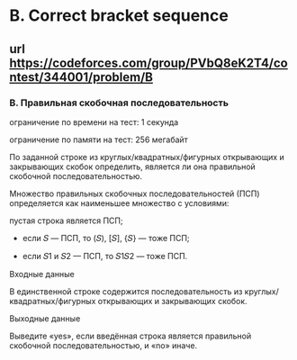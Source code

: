 # B. Correct bracket sequence
## url https://codeforces.com/group/PVbQ8eK2T4/contest/344001/problem/B


### B. Правильная скобочная последовательность

ограничение по времени на тест: 1 секунда

ограничение по памяти на тест: 256 мегабайт

По заданной строке из круглых/квадратных/фигурных открывающих и закрывающих скобок определить, является ли она правильной скобочной последовательностью.

Множество правильных скобочных последовательностей (ПСП) определяется как наименьшее множество с условиями:

пустая строка является ПСП;

 - если 𝑆 — ПСП, то (𝑆), [𝑆], {𝑆} — тоже ПСП;

 - если 𝑆1 и 𝑆2 — ПСП, то 𝑆1𝑆2 — тоже ПСП.

Входные данные

В единственной строке содержится последовательность из круглых/квадратных/фигурных открывающих и закрывающих скобок.

Выходные данные

Выведите «yes», если введённая строка является правильной скобочной последовательностью, и «no» иначе.
